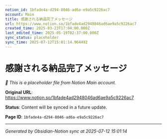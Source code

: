 ```yaml
---
notion_id: 1bfade4a-d294-8046-ad6a-e9a5c9226ac7
account: Main
title: 感謝される納品完了メッセージ
url: https://www.notion.so/1bfade4ad2948046ad6ae9a5c9226ac7
created_time: 2025-03-23T17:04:00.000Z
last_edited_time: 2025-05-19T02:37:00.000Z
sync_status: placeholder
sync_time: 2025-07-12T15:01:14.964492
---
```


# 感謝される納品完了メッセージ

*🔄 This is a placeholder file from Notion Main account.*

**Original URL**: https://www.notion.so/1bfade4ad2948046ad6ae9a5c9226ac7

**Status**: Content will be synced in a future update.

**Page ID**: `1bfade4a-d294-8046-ad6a-e9a5c9226ac7`

---

*Generated by Obsidian-Notion sync at 2025-07-12 15:01:14*
